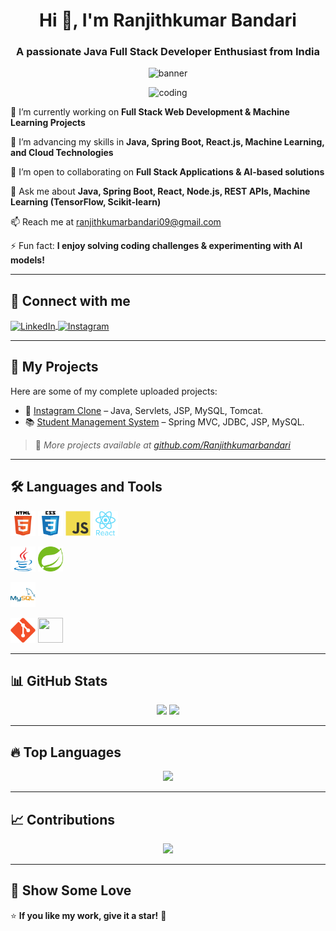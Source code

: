 <h1 align="center">Hi 👋, I'm <b>Ranjithkumar Bandari</b></h1>
<h3 align="center">A passionate Java Full Stack Developer Enthusiast from India</h3>

<p align="center">
  <img src="https://user-images.githubusercontent.com/74038190/219923809-b86dc415-a0c2-4a38-bc88-ad6cf06395a8.gif" alt="banner"/>
</p>

<p align="center">
  <img src="https://user-images.githubusercontent.com/74038190/229223263-cf2e4b07-2615-4f87-9c38-e37600f8381a.gif" alt="coding" width="600px"/>
</p>

🔭 I’m currently working on **Full Stack Web Development & Machine Learning Projects**  

🌱 I’m advancing my skills in **Java, Spring Boot, React.js, Machine Learning, and Cloud Technologies**  

👯 I’m open to collaborating on **Full Stack Applications & AI-based solutions**  

💬 Ask me about **Java, Spring Boot, React, Node.js, REST APIs, Machine Learning (TensorFlow, Scikit-learn)**  

📫 Reach me at [ranjithkumarbandari09@gmail.com](mailto:ranjithkumarbandari09@gmail.com)  

⚡ Fun fact: **I enjoy solving coding challenges & experimenting with AI models!**  

---

## 🔗 Connect with me  
<p align="left">
  <a href="www.linkedin.com/in/ranjithkumar-bandari-40963b254" target="_blank">
    <img align="center" src="https://raw.githubusercontent.com/ranjithkumarbandari/github-profile-readme-generator/master/src/images/icons/Social/linked-in-alt.svg" alt="LinkedIn" height="30" width="40"/>
  </a>
  <a href="https://www.instagram.com/mr_ranjith_kumar99/#" target="_blank">
    <img align="center" src="[https://raw.githubusercontent.com/ranjithkumarbandari]/github-profile-readme-generator/master/src/images/icons/Social/instagram.svg" alt="Instagram" height="30" width="40"/>
  </a>
</p>

---

## 🧩 My Projects  
Here are some of my complete uploaded projects:

- 🚀 [Instagram Clone](https://github.com/Ranjithkumarbandari/instagram-clone) – Java, Servlets, JSP, MySQL, Tomcat.
- 📚 [Student Management System](https://github.com/Ranjithkumarbandari/student-management-system) – Spring MVC, JDBC, JSP, MySQL.


> 📝 _More projects available at [github.com/Ranjithkumarbandari](https://github.com/Ranjithkumarbandari)_

---

## 🛠 Languages and Tools  
<p align="left">
  <!-- Frontend -->
  <a href="#"><img src="https://raw.githubusercontent.com/devicons/devicon/master/icons/html5/html5-original-wordmark.svg" width="40" height="40"/></a>
  <a href="#"><img src="https://raw.githubusercontent.com/devicons/devicon/master/icons/css3/css3-original-wordmark.svg" width="40" height="40"/></a>
  <a href="#"><img src="https://raw.githubusercontent.com/devicons/devicon/master/icons/javascript/javascript-original.svg" width="40" height="40"/></a>
  <a href="#"><img src="https://raw.githubusercontent.com/devicons/devicon/master/icons/react/react-original-wordmark.svg" width="40" height="40"/></a>

  <!-- Backend -->
  <a href="#"><img src="https://raw.githubusercontent.com/devicons/devicon/master/icons/java/java-original.svg" width="40" height="40"/></a>
  <a href="#"><img src="https://raw.githubusercontent.com/devicons/devicon/master/icons/spring/spring-original.svg" width="40" height="40"/></a>


  <!-- Databases -->
  <a href="#"><img src="https://raw.githubusercontent.com/devicons/devicon/master/icons/mysql/mysql-original-wordmark.svg" width="40" height="40"/></a>
 


  <!-- DevOps & Tools -->
  <a href="#"><img src="https://raw.githubusercontent.com/devicons/devicon/master/icons/git/git-original.svg" width="40" height="40"/></a>
  <a href="#"><img src="https://www.vectorlogo.zone/logos/getpostman/getpostman-icon.svg" width="40" height="40"/></a>
 
</p>

---

## 📊 GitHub Stats  
<p align="center">
  <img src="https://github-readme-stats.vercel.app/api?username=Ranjithkumarbandari&show_icons=true&theme=radical" width="400px"/>
  <img src="https://github-readme-streak-stats.herokuapp.com/?user=Ranjithkumarbandari&theme=radical" width="400px"/>
</p>

---

## 🔥 Top Languages  
<p align="center">
  <img src="https://github-readme-stats.vercel.app/api/top-langs/?username=Ranjithkumarbandari&layout=compact&theme=radical" width="400px"/>
</p>

---

## 📈 Contributions  
<p align="center">
  <img src="https://github-profile-summary-cards.vercel.app/api/cards/profile-details?username=Ranjithkumarbandari&theme=radical" />
</p>

---

## 🌟 Show Some Love  
⭐ **If you like my work, give it a star!** 🌟  
